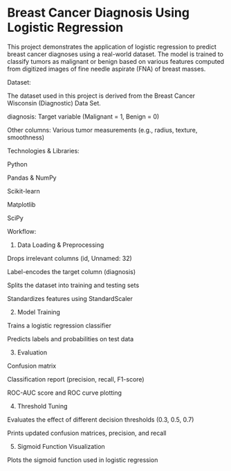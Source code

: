 # Breast Cancer Diagnosis Using Logistic Regression

This project demonstrates the application of logistic regression to predict breast cancer diagnoses using a real-world dataset. The model is trained to classify tumors as malignant or benign based on various features computed from digitized images of fine needle aspirate (FNA) of breast masses.


Dataset:

The dataset used in this project is derived from the Breast Cancer Wisconsin (Diagnostic) Data Set.

diagnosis: Target variable (Malignant = 1, Benign = 0)

Other columns: Various tumor measurements (e.g., radius, texture, smoothness)



Technologies & Libraries:

Python

Pandas & NumPy

Scikit-learn

Matplotlib

SciPy



Workflow:

1. Data Loading & Preprocessing

Drops irrelevant columns (id, Unnamed: 32)

Label-encodes the target column (diagnosis)

Splits the dataset into training and testing sets

Standardizes features using StandardScaler



2. Model Training

Trains a logistic regression classifier

Predicts labels and probabilities on test data



3. Evaluation

Confusion matrix

Classification report (precision, recall, F1-score)

ROC-AUC score and ROC curve plotting



4. Threshold Tuning

Evaluates the effect of different decision thresholds (0.3, 0.5, 0.7)

Prints updated confusion matrices, precision, and recall



5. Sigmoid Function Visualization

Plots the sigmoid function used in logistic regression
